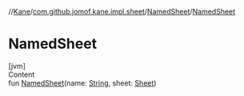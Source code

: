 //[Kane](../../index.md)/[com.github.jomof.kane.impl.sheet](../index.md)/[NamedSheet](index.md)/[NamedSheet](-named-sheet.md)



# NamedSheet  
[jvm]  
Content  
fun [NamedSheet](-named-sheet.md)(name: [String](https://kotlinlang.org/api/latest/jvm/stdlib/kotlin/-string/index.html), sheet: [Sheet](../-sheet/index.md))  



